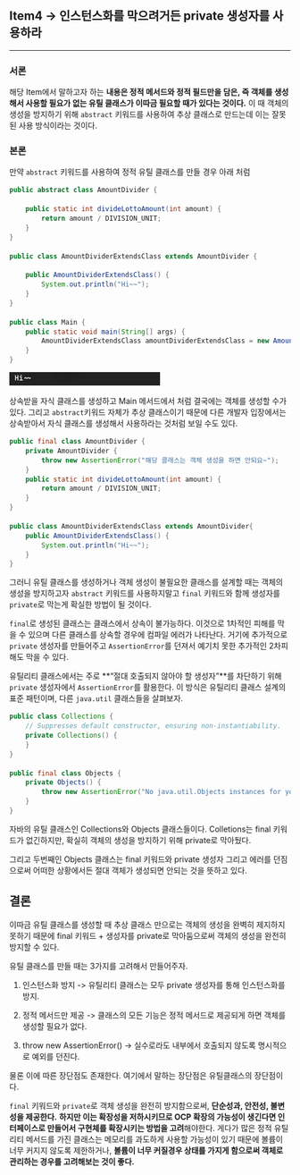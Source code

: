 ## Item4 -> 인스턴스화를 막으려거든 private 생성자를 사용하라

---

### 서론
해당 Item에서 말하고자 하는 **내용은 정적 메서드와 정적 필드만을 담은, 즉 객체를 생성해서 사용할 필요가 없는
유틸 클래스가 이따금 필요할 때가 있다는 것이다.** 
이 때 객체의 생성을 방지하기 위해 `abstract` 키워드를 사용하여 추상 클래스로 만드는데 이는 잘못된 사용 방식이라는 것이다.

### 본론
만약 `abstract` 키워드를 사용하여 정적 유틸 클래스를 만들 경우 아래 처럼

```java
public abstract class AmountDivider {

    public static int divideLottoAmount(int amount) {
        return amount / DIVISION_UNIT;
    }
}

public class AmountDividerExtendsClass extends AmountDivider {

    public AmountDividerExtendsClass() {
        System.out.println("Hi~~");
    }
}

public class Main {
    public static void main(String[] args) {
        AmountDividerExtendsClass amountDividerExtendsClass = new AmountDividerExtendsClass();
    }
}
```
![img.png](img.png)

상속받을 자식 클래스를 생성하고 Main 메서드에서 처럼 결국에는 객체를 생성할 수가 있다. 그리고 `abstract`키워드 자체가 추상 클래스이기 때문에
다른 개발자 입장에서는 상속받아서 자식 클래스를 생성해서 사용하라는 것처럼 보일 수도 있다.

```java
public final class AmountDivider {
    private AmountDivider {
        throw new AssertionError("해당 클래스는 객체 생성을 하면 안되요~");
    }
    public static int divideLottoAmount(int amount) {
        return amount / DIVISION_UNIT;
    }
}

public class AmountDividerExtendsClass extends AmountDivider{
    public AmountDividerExtendsClass() {
        System.out.println("Hi~~");
    }
}

```
그러니 유틸 클래스를 생성하거나 객체 생성이 불필요한 클래스를 설계할 때는 객체의 생성을 방지하고자 `abstract` 키워드를 사용하지말고 `final` 키워드와 함께
생성자를 `private`로 막는게 확실한 방법이 될 것이다.

`final`로 생성된 클래스는 클래스에서 상속이 불가능하다. 이것으로 1차적인 피해를 막을 수 있으며 다른 클래스를 상속할 경우에 컴파일 에러가 나타난다.
거기에 추가적으로 `private` 생성자를 만들어주고 `AssertionError`를 던져서 예기치 못한 추가적인 2차피해도 막을 수 있다.

유틸리티 클래스에서는 주로 **“절대 호출되지 않아야 할 생성자”**를 차단하기 위해 `private` 생성자에서 `AssertionError`를 활용한다.
이 방식은 유틸리티 클래스 설계의 표준 패턴이며, 다른 `java.util` 클래스들을 살펴보자.

```java
public class Collections {
    // Suppresses default constructor, ensuring non-instantiability.
    private Collections() {
    }
}

public final class Objects {
    private Objects() {
        throw new AssertionError("No java.util.Objects instances for you!");
    }
}
```
자바의 유틸 클래스인 Collections와 Objects 클래스들이다. Colletions는 final 키워드가 없긴하지만,
확실히 객체의 생성을 방지하기 위해 private로 막아뒀다.

그리고 두번째인 Objects 클래스는 final 키워드와 private 생성자 그리고 에러를 던짐으로써 어떠한 상황에서든
절대 객체가 생성되면 안되는 것을 뜻하고 있다.


## 결론
이따금 유틸 클래스를 생성할 때 추상 클래스 만으로는 객체의 생성을 완벽히 제지하지 못하기 때문에
final 키워드 + 생성자를 private로 막아둠으로써 객체의 생성을 완전히 방지할 수 있다.

유틸 클래스를 만들 때는 3가지를 고려해서 만들어주자.
1. 인스턴스화 방지 -> 유틸리티 클래스는 모두 private 생성자를 통해 인스턴스화를 방지.

2. 정적 메서드만 제공 -> 클래스의 모든 기능은 정적 메서드로 제공되게 하면 객체를 생성할 필요가 없다.
 
3. throw new AssertionError() -> 실수로라도 내부에서 호출되지 않도록 명시적으로 예외를 던진다.

물론 이에 따른 장단점도 존재한다. 여기에서 말하는 장단점은 유틸클래스의 장단점이다.

`final` 키워드와 `private`로 객체 생성을 완전히 방지함으로써, **단순성과, 안전성, 불변성을 제공한다.**
**하지만 이는 확장성을 저하시키므로 OCP 확장의 가능성이 생긴다면 인터페이스로 만들어서 구현체를 확장시키는 방법을 고려**해야한다.
게다가 많은 정적 유틸리티 메서드를 가진 클래스는 메모리를 과도하게 사용할 가능성이 있기 때문에 볼륨이 너무 커지지 않도록 제한하거나,
**볼륨이 너무 커질경우 상태를 가지게 함으로써 객체로 관리하는 경우를 고려해보는 것이 좋다.**








